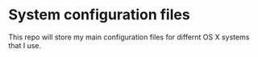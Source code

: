 # System configuration files

This repo will store my main configuration files for differnt OS X systems that I use.
